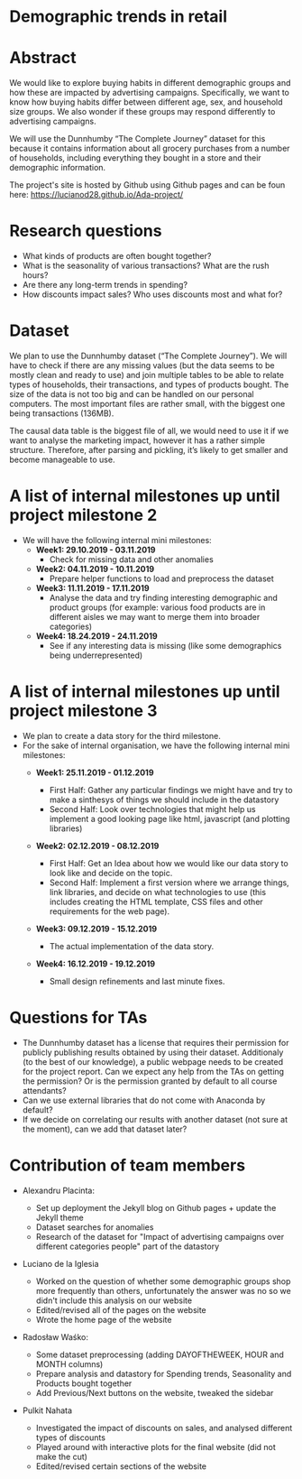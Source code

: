 # Demographic trends in retail

# Abstract
We would like to explore buying habits in different demographic groups and how these are impacted by 
advertising campaigns. Specifically, we want to know how buying habits differ between different age, 
sex, and household size groups. We also wonder if these groups may respond differently to advertising 
campaigns.

We will use the Dunnhumby “The Complete Journey” dataset for this because it contains information 
about all grocery purchases from a number of households, including everything they bought in a store 
and their demographic information.

The project's site is hosted by Github using Github pages and can be foun here: https://lucianod28.github.io/Ada-project/

# Research questions

* What kinds of products are often bought together?
* What is the seasonality of various transactions? What are the rush hours?
* Are there any long-term trends in spending?
* How discounts impact sales? Who uses discounts most and what for?


# Dataset

We plan to use the Dunnhumby dataset (“The Complete Journey”). We will have to check if there are 
any missing values (but the data seems to be mostly clean and ready to use) and join multiple tables 
to be able to relate types of households, their transactions, and types of products bought.
The size of the data is not too big and can be handled on our personal computers. The most important files are rather small, with the biggest one being transactions (136MB). 

The causal data table is the biggest file of all, we would need to use it if we want to analyse 
the marketing impact, however it has a rather simple structure. Therefore, after parsing and pickling,
it’s likely to get smaller and become manageable to use.

# A list of internal milestones up until project milestone 2

* We will have the following internal mini milestones:
    - **Week1: 29.10.2019 - 03.11.2019** 
        - Check for missing data and other anomalies
    - **Week2: 04.11.2019 - 10.11.2019**
        - Prepare helper functions to load and preprocess the dataset
    - **Week3: 11.11.2019 - 17.11.2019**
        - Analyse the data and try finding interesting demographic and product groups (for example: various food products are in different aisles we may want to merge them into broader categories)
    - **Week4: 18.24.2019 - 24.11.2019**
        - See if any interesting data is missing (like some demographics being underrepresented)

# A list of internal milestones up until project milestone 3

* We plan to create a data story for the third milestone.
* For the sake of internal organisation, we have the following internal mini milestones:
     - **Week1: 25.11.2019 - 01.12.2019**
         - First Half: Gather any particular findings we might have and try to make a sinthesys of things we should include in the datastory
         - Second Half: Look over technologies that might help us implement a good looking page like html, javascript (and plotting libraries)
     - **Week2: 02.12.2019 - 08.12.2019**
         - First Half: Get an Idea about how we would like our data story to look like and decide on the topic.
         - Second Half: Implement a first version where we arrange things, link libraries, and decide on what technologies to use (this includes creating the HTML template, CSS files and other requirements for the web page).
	
     - **Week3: 09.12.2019 - 15.12.2019**
         - The actual implementation of the data story.

     - **Week4: 16.12.2019 - 19.12.2019**
         - Small design refinements and last minute fixes.

# Questions for TAs

* The Dunnhumby dataset has a license that requires their permission for publicly publishing 
results obtained by using their dataset. Additionaly (to the best of our knowledge), a public webpage needs to be created
for the project report. Can we expect any help from the TAs on getting the permission? Or is the permission granted by default to all course attendants?
* Can we use external libraries that do not come with Anaconda by default?
* If we decide on correlating our results with another dataset (not sure at the moment),
can we add that dataset later?

# Contribution of team members

* Alexandru Placinta:
	- Set up deployment the Jekyll blog on Github pages + update the Jekyll theme
	- Dataset searches for anomalies
	- Research of the dataset for "Impact of advertising campaigns over different categories people" part of the datastory
* Luciano de la Iglesia
	- Worked on the question of whether some demographic groups shop more frequently than others, unfortunately the answer was no so we didn't include this analysis on our website
	- Edited/revised all of the pages on the website
	- Wrote the home page of the website
* Radosław Waśko:
    - Some dataset preprocessing (adding DAYOFTHEWEEK, HOUR and MONTH columns)
    - Prepare analysis and datastory for Spending trends, Seasonality and Products bought together
    - Add Previous/Next buttons on the website, tweaked the sidebar
    
 * Pulkit Nahata
	- Investigated the impact of discounts on sales, and analysed different types of discounts
	- Played around with interactive plots for the final website (did not make the cut)
	- Edited/revised certain sections of the website
